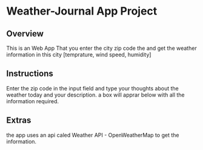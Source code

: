 # Weather-Journal App Project

## Overview
This is an Web App That you enter the city zip code the and get the weather information in this city [temprature, wind speed, humidity]

## Instructions
Enter the zip code in the input field and type your thoughts about the weather today and your description.
a box will apprar below with all the information required.

## Extras
the app uses an api caled Weather API - OpenWeatherMap to get the information.
